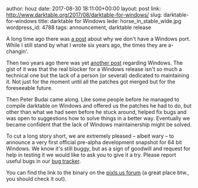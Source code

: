 author: houz
date: 2017-08-30 18:11:00+00:00
layout: post
link: http://www.darktable.org/2017/08/darktable-for-windows/
slug: darktable-for-windows
title: darktable for Windows
lede: horse_in_stable_wide.jpg
wordpress_id: 4788
tags: announcement, darktable release

A long time ago there was [a post]({filename}/blog/2011-07-17-that-other-os/2011-07-17-that-other-os.md) about why we don't have a Windows port. While I still stand by what I wrote six years ago, the times they are a-changin'.

Then two years ago there was yet [another post]({filename}/blog/2015-07-13-why-dont-you-provide-a-windows-build/2015-07-13-why-dont-you-provide-a-windows-build.md) regarding Windows. The gist of it was that the real blocker for a Windows release isn't so much a technical one but the lack of a person (or several) dedicated to maintaining it. Not just for the moment until all the patches got merged but for the foreseeable future.

Then Peter Budai came along. Like some people before he managed to compile darktable on Windows and offered us the patches he had to do, but other than what we had seen before he stuck around, helped fix bugs and was open to suggestions how to solve things in a better way. Eventually we became confident that the lack of Windows maintainership might be solved.

To cut a long story short, we are extremely pleased&nbsp;– albeit wary&nbsp;– to announce a very first official pre-alpha development snapshot for 64 bit Windows. We know it's still buggy, but as a sign of goodwill and request for help in testing it we would like to ask you to give it a try. Please report useful bugs in our [bug tracker](https://redmine.darktable.org/projects/darktable/issues/new).

You can find the link to the binary on the [pixls.us forum](https://discuss.pixls.us/t/darktable-for-windows/4966) (a great place btw., you should check it out).
